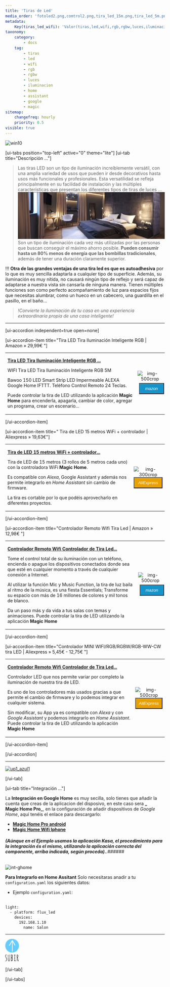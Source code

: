 ```yaml
---
title: 'Tiras de Led'
media_order: 'fotoled2.png,comtrol2.png,tira_led_15m.png,tira_led_5m.png'
metadata:
    Key(tiras_led_wifi): 'Valor(tiras,led,wifi,rgb,rgbw,luces,iluminacion,home,assistant,magic)'
taxonomy:
    category:
        - docs
    tag:
        - tiras
        - led
        - wifi
        - rgb
        - rgbw
        - luces
        - iluminacion
        - home
        - assistant
        - google
        - magic
sitemap:
    changefreq: hourly
    priority: 0.5
visible: true
---
```


![win10](image://os-compat.png)

[ui-tabs position="top-left" active="0" theme="lite"]
[ui-tab title="Descripción ..."]

> Las tiras LED son un tipo de iluminación increíblemente versátil, con una amplia variedad de usos que pueden ir desde decorativos hasta usos más funcionales y profesionales. Esta versatilidad se refleja principalmente en su facilidad de instalación y las múltiples características que presentan los diferentes tipos de tiras de luces ...
![](fotoled2.png)
Son un tipo de iluminación cada vez más utilizadas por las personas que buscan conseguir el máximo ahorro posible. **Pueden consumir hasta un 80% menos de energía que las bombillas tradicionales**, además de tener una duración claramente superior.

!!! **Otra de las grandes ventajas de una tira led es que es autoadhesiva** por lo que es muy sencilla adaptarla a cualquier tipo de superficie. Además, su iluminación es muy nítida, no causará ningún tipo de reflejo y será capaz de adaptarse a nuestra vista sin cansarla de ninguna manera.
Tienen  múltiples funciones son como perfecto acompañamiento de luz para espacios fijos que necesitas alumbrar, como un hueco en un cabecero, una guardilla en el pasillo, en el baño...

> _!Convierte la iluminación de tu casa en una experiencia extraordinaria propia de una casa inteligente!_

---

[ui-accordion independent=true open=none]

[ui-accordion-item title="Tira LED Tira Iluminación Inteligente RGB   | Amazon » 29,99€ "]

|  |  |
|:------|:-----------------------:|
| <p>[**Tira LED Tira Iluminación Inteligente RGB ...**](https://amzn.to/2Wvcghj)</p><p>WIFI Tira LED Tira Iluminación Inteligente RGB 5M</p><p> Bawoo 150 LED Smart Strip LED Impermeable ALEXA Google Home IFTTT. Teléfono Control Remoto 24 Teclas.</p><p> Puede controlar la tira de LED utilizando la aplicación **Magic Home** para encenderla, apagarla, cambiar de color, agregar un programa, crear un escenario...</p> | <div> ![img-500crop][amzn-led5m] </div> <div> <a href="https://amzn.to/2Wvcghj" alt="amazon-link" target="_blank"><button type="button" style="color:#fff;background-color:#1694CA;width:100%;height:35px;margin:5px;"><i class="fa fa-amazon fa-lg">mazon</i></button></a> </div> |

[/ui-accordion-item]

[ui-accordion-item title=" Tira de LED 15 metros WiFi + controlador | Aliexpress » 19,63€"]

|  |  |
|:------|:-----------------------:|
| <p>[**Tira de LED 15 metros WiFi + controlador...**](http://s.click.aliexpress.com/e/rvpMQA8)</p> Tira de LED de 15 metros (3 rollos de 5 metros cada uno) con la controladora WiFi **Magic Home**.</p><p> Es compatible con _Alexa_, Google Assistant y además nos permite integrarlo en _Home Assistant_ sin cambio de firmware.</p><p> La tira es cortable por lo que podéis aprovecharlo en diferentes proyectos.</p> | <div> ![img-300crop][ali-led15m] </div> <div> <a href="http://s.click.aliexpress.com/e/rvpMQA8" alt="AlieExpress-link" target="_blank"> <button type="button" style="color:#fff;background-color:#e8a100;width:100%;height:35px;"><i class="fa fa-shopping-cart  fa-lg"> AliExpress</i></button></a> </div> |

[/ui-accordion-item]

[ui-accordion-item title="Controlador Remoto Wifi Tira Led   | Amazon » 12,98€ "]

|  |  |
|:------|:-----------------------:|
| <p>[**Controlador Remoto Wifi Controlador de Tira Led...**](https://amzn.to/2VYXivD)</p><p>Tome el control total de su iluminación con un teléfono, encienda o apague los dispositivos conectados donde sea que esté en cualquier momento a través de cualquier conexión a Internet.</p><p>Al utilizar la función Mic y Music Function, la tira de luz baila al ritmo de la música, es una fiesta Essentials; Transforme su espacio con más de 16 millones de colores y mil tonos de blanco.</p><p> Da un paso más y da vida a tus salas con temas y animaciones. Puede controlar la tira de LED utilizando la aplicación **Magic Home**</p> | <div> ![img-500crop][amzn-control2] </div> <div> <a href="https://amzn.to/2VYXivD" alt="amazon-link" target="_blank"><button type="button" style="color:#fff;background-color:#1694CA;width:100%;height:35px;margin:5px;"><i class="fa fa-amazon fa-lg">mazon</i></button></a> </div> |

[/ui-accordion-item]

[ui-accordion-item title="Controlador MINI WIFI/RGB/RGBW/RGB-WW-CW tira LED  | Aliexpress » 5,45€ - 12,75€ "]

|  |  |
|:------|:-----------------------:|
| <p>[**Controlador Remoto Wifi Controlador de Tira Led...**](http://s.click.aliexpress.com/e/bSeK33fa)</p><p>Controlador LED que nos permite variar por completo la iluminación de nuestra tira de LED.</p><p> Es uno de los controladores más usados gracias a que permite el cambio de firmware y lo podemos integrar en cualquier sistema.</p><p> Sin modificar, su App ya es compatible con _Alexa_ y con _Google Assistant_ y podemos integrarlo en _Home Assistant_. Puede controlar la tira de LED utilizando la aplicación **Magic Home**</p> | <div> ![img-500crop][ali-control1] </div> <div> <a href="http://s.click.aliexpress.com/e/bSeK33fa" alt="AlieExpress-link" target="_blank"> <button type="button" style="color:#fff;background-color:#e8a100;width:100%;height:35px;"><i class="fa fa-shopping-cart  fa-lg"> AliExpress</i></button></a> </div> |

[/ui-accordion-item]

[/ui-accordion]

<!--- REFERENCIA A IMAGENES AL PIE DEl ARTÍCULO --->

[amzn-led5m]: user://pages/09.iluminacion/02.tiras-de-led/tira_led_5m.png?lightbox=1024&cropResize=500,500
[ali-led15m]: user://pages/09.iluminacion/02.tiras-de-led/tira_led_15m.png?lightbox=1024&cropResize=500,500
[amzn-b.teckin]: user://pages/09.iluminacion/01.bombillas-wifi/bombilla_teckin.png?lightbox=1024&cropResize=500,500
[ali-control1]: user://pages/09.iluminacion/02.tiras-de-led/comtrol1.png?lightbox=1024&cropResize=500,500
[amzn-control2]: user://pages/09.iluminacion/02.tiras-de-led/comtrol2.png?lightbox=1024&cropResize=500,500
[int-ghome]: user://pages/02.interruptores/integracion_google_home.gif
[up1_azul1]: user://pages/01.introduccion-al-blog/01.home-assistant/integracion-telegram/up1_azul1.png

---

[![up1_azul1]](# "Volver al Inicio")

[/ui-tab]

[ui-tab title="Integración ..."]

La **Integración en Google Home** es muy secilla, solo tienes que añadir la cuenta que creas de la aplicacion del disposivo, en este caso sera **_	
Magic Home Pro_**, en la configuración de añadir dispositivos de _Google Home_, aquí tenéis el enlace para descargarlo:
 * [**Magic Home Pro android**](http://bit.ly/2XlOxxq)
 * [**Magic Home Wifi Iphone**](https://apple.co/2wrEvyN)


###### **_(Aúnque en el Ejemplo usamos la aplicación Kasa, el procedimiento para la integración és el mismo, utilizando la aplicación correcta del componente, arriba indicada, según proceda)._**.###### 
![int-ghome]

**Para Integrarlo en Home Assitant**
Solo necesitaras anadir a tu `configuration.yaml` los siguientes datos:

+ Ejemplo `configuration.yaml`:

```text

light:
  - platform: flux_led
    devices:
      192.168.1.10
        name: Salon

```
---
[![](up1_azul1.png)](# "Volver al Inicio")

[/ui-tab]

[/ui-tabs]